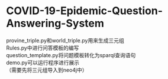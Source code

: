 # COVID-19-Epidemic-Question-Answering-System
provine_triple.py和world_triple.py用来生成三元组  
Rules.py中进行问答模板的编写  
question_template.py将问题模板转化为sparql查询语句  
demo.py可以运行程序进行展示  
（需要先将三元组导入到neo4j中）
